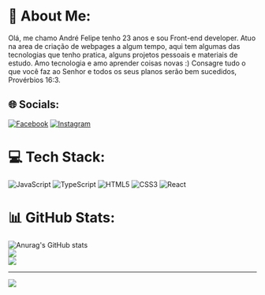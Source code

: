 # 💫 About Me:
Olá, me chamo André Felipe tenho 23 anos e sou Front-end developer.
Atuo na area de criação de webpages a algum tempo, aqui tem algumas das tecnologias que tenho pratica, alguns projetos pessoais e materiais de estudo.
Amo tecnologia e amo aprender coisas novas :)
Consagre tudo o que você faz ao Senhor e todos os seus planos serão bem sucedidos, Provérbios 16:3.


## 🌐 Socials:
[![Facebook](https://img.shields.io/badge/Facebook-%231877F2.svg?logo=Facebook&logoColor=white)](https://facebook.com/AndreRadke01) [![Instagram](https://img.shields.io/badge/Instagram-%23E4405F.svg?logo=Instagram&logoColor=white)](https://instagram.com/Aseryo0) 

# 💻 Tech Stack:
![JavaScript](https://img.shields.io/badge/javascript-%23323330.svg?style=for-the-badge&logo=javascript&logoColor=%23F7DF1E) ![TypeScript](https://img.shields.io/badge/typescript-%23007ACC.svg?style=for-the-badge&logo=typescript&logoColor=white) ![HTML5](https://img.shields.io/badge/html5-%23E34F26.svg?style=for-the-badge&logo=html5&logoColor=white) ![CSS3](https://img.shields.io/badge/css3-%231572B6.svg?style=for-the-badge&logo=css3&logoColor=white) ![React](https://img.shields.io/badge/react-%2320232a.svg?style=for-the-badge&logo=react&logoColor=%2361DAFB)

# 📊 GitHub Stats:
![Anurag's GitHub stats](https://github-readme-stats.vercel.app/api?Aseryo0=anuraghazra&theme=vision-friendly-dark_icons=true)<br/>
![](https://github-readme-streak-stats.herokuapp.com/?user=Aseryo0&theme=dark&hide_border=false)<br/>
![](https://github-readme-stats.vercel.app/api/top-langs/?username=Aseryo0&theme=dark&hide_border=false&include_all_commits=true&count_private=true&layout=compact)

---
[![](https://visitcount.itsvg.in/api?id=Aseryo0&icon=0&color=0)](https://visitcount.itsvg.in)

